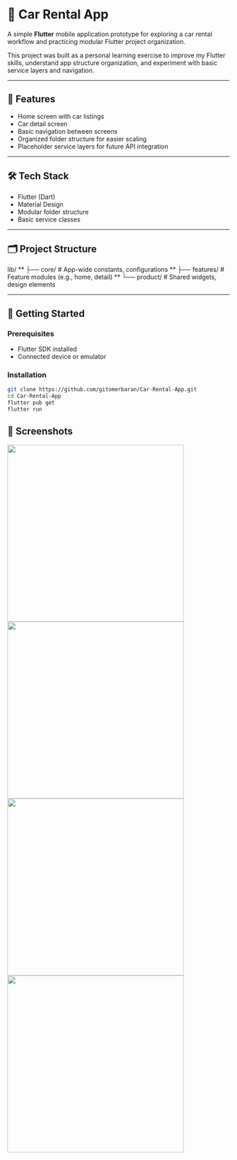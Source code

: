 # 🚗 Car Rental App

A simple **Flutter** mobile application prototype for exploring a car rental workflow and practicing modular Flutter project organization.

This project was built as a personal learning exercise to improve my Flutter skills, understand app structure organization, and experiment with basic service layers and navigation.

---

## 📱 Features

- Home screen with car listings
- Car detail screen
- Basic navigation between screens
- Organized folder structure for easier scaling
- Placeholder service layers for future API integration

---

## 🛠️ Tech Stack

- Flutter (Dart)
- Material Design
- Modular folder structure
- Basic service classes

---

## 🗂️ Project Structure

lib/
** ├── core/ # App-wide constants, configurations
** ├── features/ # Feature modules (e.g., home, detail)
** └── product/ # Shared widgets, design elements


---

## 🚀 Getting Started

### Prerequisites
- Flutter SDK installed
- Connected device or emulator

### Installation

```bash
git clone https://github.com/gitomerbaran/Car-Rental-App.git
cd Car-Rental-App
flutter pub get
flutter run
```
## 📸 Screenshots

<img src="https://github.com/user-attachments/assets/3a820719-fd36-4649-828f-c605a8dcec93" width="400"/>
<img src="https://github.com/user-attachments/assets/525b6ab1-f1e1-4eb1-9e07-376af706b411" width="400"/>
<img src="https://github.com/user-attachments/assets/e645d1c4-11c9-4f8f-b154-d6d682eb812d" width="400"/>
<img src="https://github.com/user-attachments/assets/dd3b7a77-ab70-4d93-a64a-7ec234a7060b" width="400 height=840"/>


